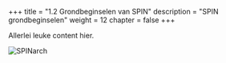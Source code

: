 +++
title = "1.2 Grondbeginselen van SPIN"
description = "SPIN grondbeginselen"
weight = 12
chapter = false
+++

Allerlei leuke content hier.

![SPINarch](/images/SPIN_Architecture.png "SPIN architectuur")
